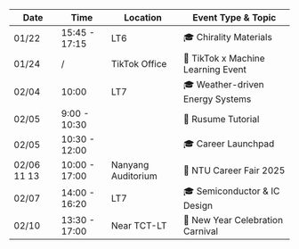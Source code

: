 
| Date        | Time          | Location           | Event Type & Topic                 |
| ----------- | ------------- | ------------------ | ---------------------------------- |
| 01/22       | 15:45 - 17:15 | LT6                | 🎓 Chirality Materials             |
| 01/24       | /             | TikTok Office      | 🚌 TikTok x Machine Learning Event |
| 02/04       | 10:00         | LT7                | 🎓 Weather-driven Energy Systems   |
| 02/05       | 9:00 - 10:30  |                    | 👔 Rusume Tutorial                 |
| 02/05       | 10:30 - 12:00 |                    | 🎓 Career Launchpad                |
| 02/06 11 13 | 10:00 - 17:00 | Nanyang Auditorium | 👔 NTU Career Fair 2025            |
| 02/07       | 14:00 - 16:20 | LT7                | 🎓 Semiconductor & IC Design       |
| 02/10       | 13:30 - 17:00 | Near TCT-LT        | 🎉 New Year Celebration Carnival   |


